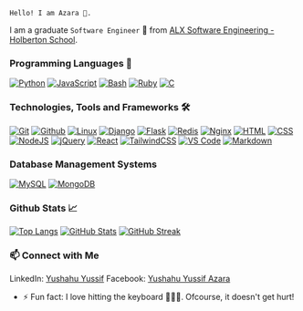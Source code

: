 ```
Hello! I am Azara 👋.
```
I am a graduate ```Software Engineer``` 🚀 from [ALX Software Engineering - Holberton School](https://www.alxafrica.com/).

### Programming Languages 🔧
<a href="https://github.com/gitloper-azara/alx-higher_level_programming.git" target="_blank"><img src="https://skillicons.dev/icons?i=py" alt="Python"></a>
<a href="https://github.com/gitloper-azara/alx-higher_level_programming/tree/3a0feefb6c3f3e5b793d3c65a76606d5f2adedce/0x15-javascript-web_jquery" target="_blank"><img src="https://skillicons.dev/icons?i=js" alt="JavaScript"></a>
<a href="https://github.com/gitloper-azara/alx-system_engineering-devops.git" target="_blank"><img src="https://skillicons.dev/icons?i=bash" alt="Bash"></a>
<a href="https://github.com/gitloper-azara/alx-system_engineering-devops/tree/master/0x06-regular_expressions" target="_blank"><img src="https://skillicons.dev/icons?i=ruby" alt="Ruby"></a>
<a href="https://github.com/gitloper-azara/alx-low_level_programming.git" target="_blank"><img src="https://skillicons.dev/icons?i=c" alt="C"></a>

### Technologies, Tools and Frameworks 🛠️
<a href="https://github.com/gitloper-azara/" target="_blank"><img src="https://skillicons.dev/icons?i=git" alt="Git"></a>
<a href="https://github.com/gitloper-azara/" target="_blank"><img src="https://skillicons.dev/icons?i=github" alt="Github"></a>
<a href="https://github.com/gitloper-azara/alx-system_engineering-devops.git" target="_blank"><img src="https://skillicons.dev/icons?i=linux" alt="Linux"></a>
<a href="https://github.com/gitloper-azara/bmp_studio.git" target="_blank"><img src="https://skillicons.dev/icons?i=django" alt="Django"></a>
<a href="https://github.com/gitloper-azara/SkySync.git" target="_blank"><img src="https://skillicons.dev/icons?i=flask" alt="Flask"></a>
<a href="https://github.com/gitloper-azara/alx-files_manager.git" target="_blank"><img src="https://skillicons.dev/icons?i=redis" alt="Redis"></a>
<a href="https://github.com/gitloper-azara/alx-system_engineering-devops.git" target="_blank"><img src="https://skillicons.dev/icons?i=nginx" alt="Nginx"></a>
<a href="https://github.com/gitloper-azara/SkySync_landing_page.git" target="_blank"><img src="https://skillicons.dev/icons?i=html" alt="HTML"></a>
<a href="https://github.com/gitloper-azara/SkySync_landing_page.git" target="_blank"><img src="https://skillicons.dev/icons?i=css" alt="CSS"></a>
<a href="https://github.com/gitloper-azara/alx-higher_level_programming.git" target="_blank"><img src="https://skillicons.dev/icons?i=nodejs" alt="NodeJS"></a>
<a href="https://github.com/gitloper-azara/alx-higher_level_programming/tree/3a0feefb6c3f3e5b793d3c65a76606d5f2adedce/0x15-javascript-web_jquery" target="_blank"><img src="https://skillicons.dev/icons?i=jquery" alt="jQuery"></a>
<a href="https://github.com/gitloper-azara/azara.git" target="_blank"><img src="https://skillicons.dev/icons?i=react" alt="React"></a>
<a href="https://github.com/gitloper-azara/azara.git" target="_blank"><img src="https://skillicons.dev/icons?i=tailwind" alt="TailwindCSS"></a>
<a href="https://vscode.dev/" target="_blank"><img src="https://skillicons.dev/icons?i=vscode" alt="VS Code"></a>
<a href="https://github.com/gitloper-azara/" target="_blank"><img src="https://skillicons.dev/icons?i=md" alt="Markdown"></a>

### Database Management Systems
<a href="https://github.com/gitloper-azara/alx-higher_level_programming.git" target="_blank"><img src="https://skillicons.dev/icons?i=mysql" alt="MySQL"></a>
<a href="https://github.com/gitloper-azara/alx-files_manager.git" target="_blank"><img src="https://skillicons.dev/icons?i=mongodb" alt="MongoDB"></a>

### Github Stats 📈
[![Top Langs](https://github-readme-stats.vercel.app/api/top-langs/?username=azaraverse&layout=compact&theme=light&langs_count=12)](https://github.com/gitloper-azara/github-readme-stats)
[![GitHub Stats](https://github-readme-stats.vercel.app/api?username=azaraverse&show_icons=true&theme=light)](https://github.com/gitloper-azara)
[![GitHub Streak](https://streak-stats.demolab.com/?user=azaraverse&theme=transparent)](https://git.io/streak-stats)

### 📫 Connect with Me
LinkedIn: [Yushahu Yussif](https://www.linkedin.com/in/yushahuyussifazara/)
Facebook: [Yushahu Yussif Azara](https://www.facebook.com/yushahuazara?mibextid=ZbWKwL)

- ⚡ Fun fact: I love hitting the keyboard 🧑🏾‍💻. Ofcourse, it doesn't get hurt!
